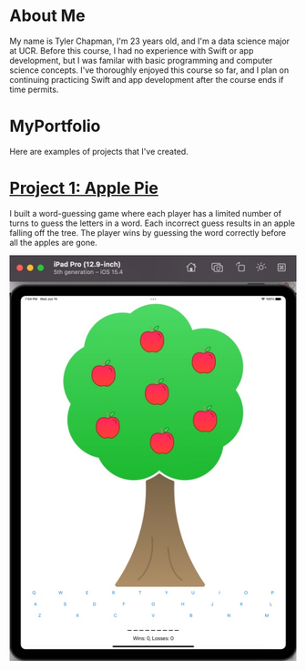 # About Me
My name is Tyler Chapman, I'm 23 years old, and I'm a data science major at UCR. Before this course, I had no experience with Swift or app development, but I was familar with basic programming and computer science concepts. I've thoroughly enjoyed this course so far, and I plan on continuing practicing Swift and app development after the course ends if time permits.

# MyPortfolio
Here are examples of projects that I've created.
# [Project 1: Apple Pie](https://github.com/Aywasa/ApplePie.git)
I built a word-guessing game where each player has a limited number of turns to guess the letters in a word. Each incorrect guess results in an apple falling off the tree. The player wins by guessing the word correctly before all the apples are gone.

![](/images/Apple%20Pie.jpg)
